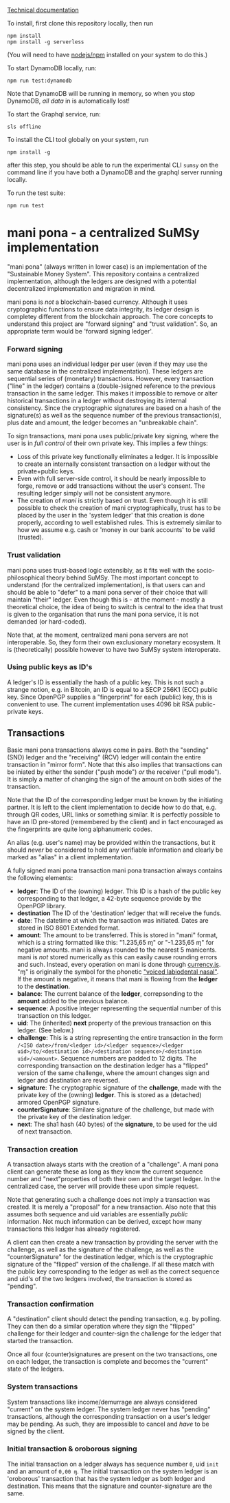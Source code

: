 
[Technical documentation](usage.md)

To install, first clone this repository locally, then run
```
npm install
npm install -g serverless
```
(You will need to have [nodejs/npm](https://nodejs.org/en/) installed on your system to do this.)

To start DynamoDB locally, run:
```
npm run test:dynamodb
```
Note that DynamoDB will be running in memory, so when you stop DynamoDB, *all data* in is automatically lost!

To start the Graphql service, run:
```
sls offline
```

To install the CLI tool globally on your system, run
```
npm install -g
```
after this step, you should be able to run the experimental CLI `sumsy` on the command line if you have both a DynamoDB and the graphql server running locally.

To run the test suite:
```
npm run test
```

# mani pona - a centralized SuMSy implementation

"mani pona" (always written in lower case) is an implementation of the "Sustainable Money System". This repository contains a centralized implementation, although the ledgers are designed with a potential decentralized implementation and migration in mind.

mani pona is _not_ a blockchain-based currency. Although it uses cryptographic functions to ensure data integrity, its ledger design is completey different from the blockchain approach. The core concepts to understand this project are "forward signing" and "trust validation". So, an appropriate term would be 'forward signing ledger'.

### Forward signing
 
mani pona uses an individual ledger per user (even if they may use the same database in the centralized implementation). These ledgers are sequential series of (monetary) transactions. However, every transaction ("line" in the ledger) contains a (double-)signed reference to the previous transaction in the same ledger. This makes it impossible to remove or alter historical transactions in a ledger without destroying its internal consistency. Since the cryptographic signatures are based on a hash of the signature(s) as well as the sequence number of the previous transaction(s), plus date and amount, the ledger becomes an "unbreakable chain".

To sign transactions, mani pona uses public/private key signing, where the user is in *full control* of their own private key. This implies a few things:
- Loss of this private key functionally eliminates a ledger. It is impossible to create an internally consistent transaction on a ledger without the private+public keys.
- Even with full server-side control, it should be nearly impossible to forge, remove or add transactions without the user's consent. The resulting ledger simply will not be consistent anymore.
- The creation of *mani* is strictly based on trust. Even though it is still possible to check the creation of mani cryptographically, trust has to be placed by the user in the 'system ledger' that this creation is done properly, according to well established rules. This is extremely similar to how we assume e.g. cash or 'money in our bank accounts' to be valid (trusted).

### Trust validation
 
mani pona uses trust-based logic extensibly, as it fits well with the socio-philosophical theory behind SuMSy. The most important concept to understand (for the centralized implementation), is that users can and should be able to "defer" to a mani pona server of their choice that will maintain "their" ledger. Even though this is - at the moment - mostly a theoretical choice, the idea of being to switch is central to the idea that trust is given to the organisation that runs the mani pona service, it is not demanded (or hard-coded).

Note that, at the moment, centralized mani pona servers are not interoperable. So, they form their own exclusionary monetary ecosystem. It is (theoretically) possible however to have two SuMSy system interoperate.

### Using public keys as ID's

A ledger's ID is essentially the hash of a public key. This is not such a strange notion, e.g. in Bitcoin, an ID is equal to a SECP 256K1 (ECC) public key. Since OpenPGP supplies a "fingerprint" for each (public) key, this is convenient to use. The current implementation uses 4096 bit RSA public-private keys.

## Transactions

Basic mani pona transactions always come in pairs. Both the "sending" (SND) ledger and the "receiving" (RCV) ledger will contain the entire transaction in "mirror form". Note that this also implies that transactions can be iniated by either the sender ("push mode") _or_ the receiver ("pull mode"). It is simply a matter of changing the sign of the amount on both sides of the transaction.

Note that the ID of the corresponding ledger must be known by the initiating partner. It is left to the client implementation to decide how to do that, e.g.
through QR codes, URL links or something similar. It is perfectly possible to have an ID pre-stored (remembered by the client) and in fact encouraged as the fingerprints are quite long alphanumeric codes.

An alias (e.g. user's name)  may be provided within the transactions, but it should *never* be considered to hold any verifiable information and clearly be
marked as "alias" in a client implementation.

A fully signed mani pona transaction mani pona transaction always contains the following elements:
- **ledger**: The ID of the (owning) ledger. This ID is a hash of the public key corresponding to that ledger, a 42-byte sequence provide by the OpenPGP library.
- **destination** The ID of the 'destination' ledger that will receive the funds.
- **date**: The datetime at which the transaction was initiated. Dates are stored in ISO 8601 Extended format.
- **amount**: The amount to be transferred. This is stored in "mani" format, which is a string formatted like this: "1.235,65 ɱ" or "-1.235,65 ɱ" for negative amounts. mani is always rounded to the nearest 5 manicents. mani is *not* stored numerically as this can easily cause rounding errors and such. Instead, every operation on mani is done through [currency.js](https://currency.js.org/). "ɱ" is originally the symbol for the phonetic ["voiced labiodental nasal"](https://en.wikipedia.org/wiki/Voiced_labiodental_nasal). If the amount is negative, it means that mani is flowing from the **ledger** to the **destination**.
- **balance**: The current balance of the **ledger**, correpsonding to the **amount** added to the previous balance.
- **sequence**: A positive integer representing the sequential number of this transaction on this ledger.
- **uid**: The (inherited) **next** property of the previous transaction on this ledger. (See below.)
- **challenge**: This is a string representing the entire transaction in the form `/<ISO date>/from/<ledger id>/<ledger sequence>/<ledger uid>/to/<destination id>/<destination sequence>/<destination uid>/<amount>`. Sequence numbers are padded to 12 digits. The corresponding transaction on the destination ledger has a "flipped" version of the same challenge, where the amount changes sign and ledger and destination are reversed.
- **signature**: The cryptographic signature of the **challenge**, made with the private key of the (owning) **ledger**. This is stored as a (detached) armored OpenPGP signature.
- **counterSignature**: Similare signature of the challenge, but made with the private key of the destination ledger.
- **next**: The sha1 hash (40 bytes) of the **signature**, to be used for the uid of next transaction.

### Transaction creation
A transaction always starts with the creation of a "challenge". A mani pona client can generate these as long as they know the current sequence number and "next"properties of both their own and the target ledger. In the centralized case, the server will provide these upon simple request.

Note that generating such a challenge does not imply a transaction was created. It is merely a "proposal" for a new transaction. Also note that this assumes both sequence and uid variables are essentially *public* information. Not much information can be derived, except how many transactions this ledger has already registered.

A client can then create a new transaction by providing the server with the challenge, as well as the signature of the challenge, as well as the "counterSignature" for the destination ledger, which is the cryptographic signature of the "flipped" version of the challenge. If all these match with the public key corresponding to the ledger as well as the correct sequence and uid's of the two ledgers involved, the transaction is stored as "pending".

### Transaction confirmation
A "destination" client should detect the pending transaction, e.g. by polling. They can then do a similar operation where they sign the "flipped" challenge for their ledger and counter-sign the challenge for the ledger that started the transaction.

Once all four (counter)signatures are present on the two transactions, one on each ledger, the transaction is complete and becomes the "current" state of the ledgers.

### System transactions
System transactions like income/demurrage are always considered "current" on the system ledger. The system ledger never has "pending" transactions, although the corresponding transaction on a user's ledger may be pending. As such, they are impossible to cancel and *have* to be signed by the client.

### Initial transaction & oroborous signing
The initial transaction on a ledger always has sequence number `0`, uid `init` and an amount of `0,00 ɱ`. The initial transaction on the system ledger is an 'oroborous' transaction that has the system ledger as both ledger and destination. This means that the signature and counter-signature are the same.


